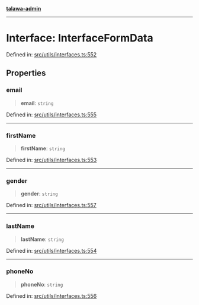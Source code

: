 [**talawa-admin**](../../../README.md)

***

# Interface: InterfaceFormData

Defined in: [src/utils/interfaces.ts:552](https://github.com/MayankJha014/talawa-admin/blob/0dd35cc200a4ed7562fa81ab87ec9b2a6facd18b/src/utils/interfaces.ts#L552)

## Properties

### email

> **email**: `string`

Defined in: [src/utils/interfaces.ts:555](https://github.com/MayankJha014/talawa-admin/blob/0dd35cc200a4ed7562fa81ab87ec9b2a6facd18b/src/utils/interfaces.ts#L555)

***

### firstName

> **firstName**: `string`

Defined in: [src/utils/interfaces.ts:553](https://github.com/MayankJha014/talawa-admin/blob/0dd35cc200a4ed7562fa81ab87ec9b2a6facd18b/src/utils/interfaces.ts#L553)

***

### gender

> **gender**: `string`

Defined in: [src/utils/interfaces.ts:557](https://github.com/MayankJha014/talawa-admin/blob/0dd35cc200a4ed7562fa81ab87ec9b2a6facd18b/src/utils/interfaces.ts#L557)

***

### lastName

> **lastName**: `string`

Defined in: [src/utils/interfaces.ts:554](https://github.com/MayankJha014/talawa-admin/blob/0dd35cc200a4ed7562fa81ab87ec9b2a6facd18b/src/utils/interfaces.ts#L554)

***

### phoneNo

> **phoneNo**: `string`

Defined in: [src/utils/interfaces.ts:556](https://github.com/MayankJha014/talawa-admin/blob/0dd35cc200a4ed7562fa81ab87ec9b2a6facd18b/src/utils/interfaces.ts#L556)
